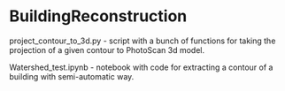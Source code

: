 # BuildingReconstruction

project_contour_to_3d.py - script with a bunch of functions for taking the projection of a given contour to PhotoScan 3d model.

Watershed_test.ipynb - notebook with code for extracting a contour of a building with semi-automatic way.
